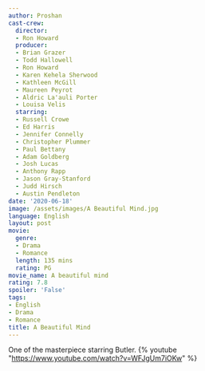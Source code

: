```yaml
---
author: Proshan
cast-crew:
  director:
  - Ron Howard
  producer:
  - Brian Grazer
  - Todd Hallowell
  - Ron Howard
  - Karen Kehela Sherwood
  - Kathleen McGill
  - Maureen Peyrot
  - Aldric La'auli Porter
  - Louisa Velis
  starring:
  - Russell Crowe
  - Ed Harris
  - Jennifer Connelly
  - Christopher Plummer
  - Paul Bettany
  - Adam Goldberg
  - Josh Lucas
  - Anthony Rapp
  - Jason Gray-Stanford
  - Judd Hirsch
  - Austin Pendleton
date: '2020-06-18'
image: /assets/images/A Beautiful Mind.jpg
language: English
layout: post
movie:
  genre:
  - Drama
  - Romance
  length: 135 mins
  rating: PG
movie_name: A beautiful mind
rating: 7.8
spoiler: 'False'
tags:
- English
- Drama
- Romance
title: A Beautiful Mind
---
```

One of the masterpiece starring Butler. 
{% youtube "https://www.youtube.com/watch?v=WFJgUm7iOKw" %}